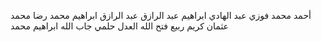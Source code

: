 أحمد محمد فوزي عبد الهادي 
ابراهيم عبد الرازق عبد الرازق ابراهيم 
محمد رضا محمد عثمان
كريم ربيع فتح الله العدل
حلمي جاب الله ابراهيم محمد